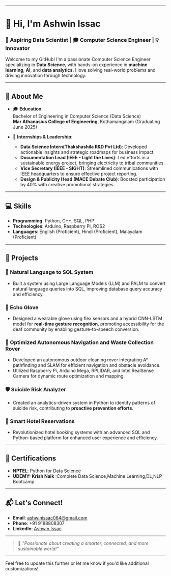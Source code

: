 
---

# 👋 Hi, I'm **Ashwin Issac**  
### 🚀 Aspiring Data Scientist | 🎓 Computer Science Engineer | 💡 Innovator  

Welcome to my GitHub! I'm a passionate Computer Science Engineer specializing in **Data Science**, with hands-on experience in **machine learning**, **AI**, and **data analytics**. I love solving real-world problems and driving innovation through technology.  

---

## 🌟 About Me
- 🎓 **Education**:  
  Bachelor of Engineering in Computer Science (Data Science)  
  **Mar Athanasius College of Engineering**, Kothamangalam (Graduating June 2025)

- 💼 **Internships & Leadership**:  
  - **Data Science Intern(Thakshashila R&D Pvt Ltd)**: Developed actionable insights and strategic roadmaps for business impact.  
  - **Documentation Lead (IEEE - Light the Lives)**: Led efforts in a sustainable energy project, bringing electricity to tribal communities.  
  - **Vice Secretary (IEEE - SIGHT)**: Streamlined communications with IEEE headquarters to ensure effective project reporting.  
  - **Design & Publicity Head (MACE Debate Club)**: Boosted participation by 40% with creative promotional strategies.

---

## 💻 Skills
- **Programming**: Python, C++, SQL, PHP   
- **Technologies**: Arduino, Raspberry Pi, ROS2  
- **Languages**: English (Proficient), Hindi (Proficient), Malayalam (Proficient)

---

## 🚧 Projects
### 🧠 Natural Language to SQL System  
- Built a system using Large Language Models (LLM) and PALM to convert natural language queries into SQL, improving database query accuracy and efficiency.

### 🧤 Echo Glove  
- Designed a wearable glove using flex sensors and a hybrid CNN-LSTM model for **real-time gesture recognition**, promoting accessibility for the deaf community by enabling gesture-to-speech conversion.

### 🤖 Optimized Autonomous Navigation and Waste Collection Rover  
- Developed an autonomous outdoor cleaning rover integrating A* pathfinding and SLAM for efficient navigation and obstacle avoidance.  
- Utilized Raspberry Pi, Arduino Mega, RPLIDAR, and Intel RealSense Camera for dynamic route optimization and mapping.

### 🛡️ Suicide Risk Analyzer  
- Created an analytics-driven system in Python to identify patterns of suicide risk, contributing to **proactive prevention efforts**.

### 🏨 Smart Hotel Reservations  
- Revolutionized hotel booking systems with an advanced SQL and Python-based platform for enhanced user experience and efficiency.

---

## 📜 Certifications
- **NPTEL**: Python for Data Science  
- **UDEMY: Krish Naik** :Complete Data Science,Machine Learning,DL,NLP Bootcamp
 
---

## 📬 Let's Connect!
- **Email**: ashwinissac064@gmail.com  
- **Phone**: +91 9188808307  
- **LinkedIn**: [Ashwin Issac](https://www.linkedin.com/in/ashwissac9/)  

---

> 🌟 *"Passionate about creating a smarter, connected, and more sustainable world!"*

--- 

Feel free to update this further or let me know if you'd like additional customizations!
